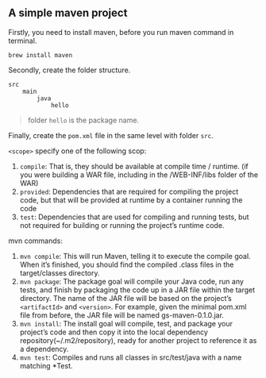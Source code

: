 ## A simple maven project

Firstly, you need to install maven, before you run maven command in terminal.
```
brew install maven
```
Secondly, create the folder structure.
```
src
    main
        java
            hello
```
> folder `hello` is the package name.

Finally, create the `pom.xml` file in the same level with folder `src`.

`<scope>` specify one of the following scop:

1. `compile`: That is, they should be available at compile time / runtime. (if you were building a WAR file, including in the /WEB-INF/libs folder of the WAR)
2. `provided`: Dependencies that are required for compiling the project code, but that will be provided at runtime by a container running the code
3. `test`: Dependencies that are used for compiling and running tests, but not required for building or running the project’s runtime code.

mvn commands:

1. `mvn compile`: This will run Maven, telling it to execute the compile goal. When it’s finished, you should find the compiled .class files in the target/classes directory.
2. `mvn package`: The package goal will compile your Java code, run any tests, and finish by packaging the code up in a JAR file within the target directory. The name of the JAR file will be based on the project’s `<artifactId>` and `<version>`. For example, given the minimal pom.xml file from before, the JAR file will be named gs-maven-0.1.0.jar.
3. `mvn install`: The install goal will compile, test, and package your project’s code and then copy it into the local dependency repository(~/.m2/repository), ready for another project to reference it as a dependency.
4. `mvn test`: Compiles and runs all classes in src/test/java with a name matching *Test. 
